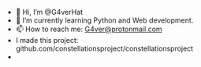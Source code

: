 - 👋 Hi, I’m @G4verHat
- 🌱 I’m currently learning Python and Web development. 
- 📫 How to reach me: G4ver@protonmail.com
- I made this project: github.com/constellationsproject/constellationsproject
- 

<!---
G4verHat/G4verHat is a ✨ special ✨ repository because its `README.md` (this file) appears on your GitHub profile.
You can click the Preview link to take a look at your changes.
--->
